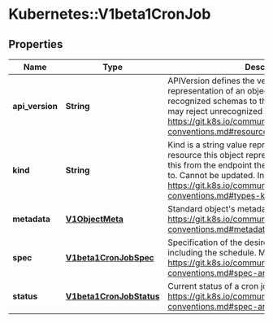 # Kubernetes::V1beta1CronJob

## Properties
Name | Type | Description | Notes
------------ | ------------- | ------------- | -------------
**api_version** | **String** | APIVersion defines the versioned schema of this representation of an object. Servers should convert recognized schemas to the latest internal value, and may reject unrecognized values. More info: https://git.k8s.io/community/contributors/devel/api-conventions.md#resources | [optional] 
**kind** | **String** | Kind is a string value representing the REST resource this object represents. Servers may infer this from the endpoint the client submits requests to. Cannot be updated. In CamelCase. More info: https://git.k8s.io/community/contributors/devel/api-conventions.md#types-kinds | [optional] 
**metadata** | [**V1ObjectMeta**](V1ObjectMeta.md) | Standard object&#39;s metadata. More info: https://git.k8s.io/community/contributors/devel/api-conventions.md#metadata | [optional] 
**spec** | [**V1beta1CronJobSpec**](V1beta1CronJobSpec.md) | Specification of the desired behavior of a cron job, including the schedule. More info: https://git.k8s.io/community/contributors/devel/api-conventions.md#spec-and-status | [optional] 
**status** | [**V1beta1CronJobStatus**](V1beta1CronJobStatus.md) | Current status of a cron job. More info: https://git.k8s.io/community/contributors/devel/api-conventions.md#spec-and-status | [optional] 


